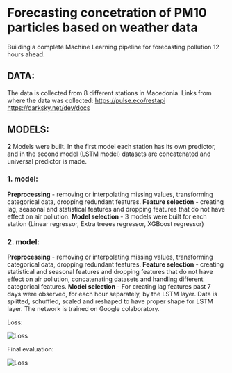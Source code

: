 # Forecasting concetration of PM10 particles based on weather data
Building a complete Machine Learning pipeline for forecasting pollution 12 hours ahead.
## DATA:
The data is collected from 8 different stations in Macedonia.
Links from where the data was collected:
https://pulse.eco/restapi
https://darksky.net/dev/docs
## MODELS: 
**2** Models were built. In the first model each station has its own predictor, and in the second model (LSTM model) datasets are concatenated and universal predictor is made.
### 1. model:
**Preprocessing** - removing or interpolating missing values, transforming categorical data, dropping redundant features.
**Feature selection** - creating lag, seasonal and statistical features and dropping features that do not have effect on air pollution.
**Model selection** - 3 models were built for each station (Linear regressor, Extra treees regressor, XGBoost regressor)
### 2. model:
**Preprocessing** - removing or interpolating missing values, transforming categorical data, dropping redundant features.
**Feature selection** - creating statistical and seasonal features and dropping features that do not have effect on air pollution, concatenating datasets and handling different categorical features.
**Model selection** - For creating lag features past 7 days were observed, for each hour separately, by the LSTM layer. Data is splitted, schuffled, scaled and reshaped to have proper shape for LSTM layer. The network is trained on Google colaboratory.

Loss:

![Loss](https://github.com/666KostA666/Data-Science/blob/master/Forecasting%20air%20pollution%20(LSTM%20model%20and%20Regression%20trees%20model)/data/model%20selected%20LSTM/plots/Loss.png)

Final evaluation:

![Loss](https://github.com/666KostA666/Data-Science/blob/master/Forecasting%20air%20pollution%20(LSTM%20model%20and%20Regression%20trees%20model)/data/model%20selected%20LSTM/plots/Final%20eval.png)
